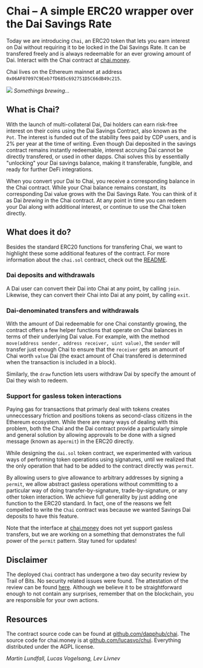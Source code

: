 # Chai – A simple ERC20 wrapper over the Dai Savings Rate

Today we are introducing `Chai`, an ERC20 token that lets you earn interest on Dai without requiring it to be locked in the Dai Savings Rate. It can be transfered freely and is always redeemable for an ever growing amount of Dai. Interact with the Chai contract at [chai.money](https://chai.money).

Chai lives on the Ethereum mainnet at address `0x06AF07097C9Eeb7fD685c692751D5C66dB49c215`.

![](https://i.imgur.com/DbTXS3b.gif)
_Somethings brewing..._

## What is Chai?
With the launch of multi-collateral Dai, Dai holders can earn risk-free interest on their coins using the Dai Savings Contract, also known as the `Pot`. The interest is funded out of the stability fees paid by CDP users, and is 2% per year at the time of writing. Even though Dai deposited in the savings contract remains instantly redeemable, interest accruing Dai cannot be directly transfered, or used in other dapps. Chai solves this by essentially "unlocking" your Dai savings balance, making it transferable, fungible, and ready for further DeFi integrations.

When you convert your Dai to Chai, you receive a corresponding balance in the Chai contract. While your Chai balance remains constant, its corresponding Dai value grows with the Dai Savings Rate. You can think of it as Dai *brewing* in the Chai contract. At any point in time you can redeem your Dai along with additional interest, or continue to use the Chai token directly.

## What does it do?

Besides the standard ERC20 functions for transfering Chai, we want to highlight these some additional features of the contract. For more information about the `chai.sol` contract, check out the [README](https://github.com/dapphub/chai).

### Dai deposits and withdrawals

A Dai user can convert their Dai into Chai at any point, by calling `join`. Likewise, they can convert their Chai into Dai at any point, by calling `exit`.

### Dai-denominated transfers and withdrawals

With the amount of Dai redeemable for one Chai constantly growing, the contract offers a few helper functions that operate on Chai balances in terms of their underlying Dai value.
For example, with the method `move(address sender, address receiver, uint value)`, the `sender` will transfer just enough Chai to ensure that the `receiver` gets an amount of Chai worth `value` Dai (the exact amount of Chai transfered is determined when the transaction is included in a block).

Similarly, the `draw` function lets users withdraw Dai by specify the amount of Dai they wish to redeem.

### Support for gasless token interactions

Paying gas for transactions that primarly deal with tokens creates unneccessary friction and positions tokens as second-class citizens in the Ethereum ecosystem. While there are many ways of dealing with this problem, both the Chai and the Dai contract provide a particularly simple and general solution by allowing approvals to be done with a signed message (known as a`permit`) in the ERC20 directly.

While designing the `dai.sol` token contract, we experimented with various ways of performing token operations using signatures, until we realized that the only operation that had to be added to the contract directly was `permit`.

By allowing users to give allowance to arbitrary addresses by signing a `permit`, we allow abstract gasless operations without committing to a particular way of doing transfer-by-signature, trade-by-signature, or any other token interaction. We achieve full generality by just adding one function to the ERC20 standard. In fact, one of the reasons we felt compelled to write the `Chai` contract was because we wanted Savings Dai deposits to have this feature.

Note that the interface at [chai.money](https://chai.money) does not yet support gasless transfers, but we are working on a something that demonstrates the full power of the `permit` pattern. Stay tuned for updates!

## Disclaimer

The deployed `Chai` contract has undergone a two day security review by Trail of Bits. No security related issues were found. The attestation of the review can be found [here](./Trail_Of_Bits-Letter_of_Attestation_Chai.pdf). Although we believe it to be straightforward enough to not contain any surprises, remember that on the blockchain, you are responsible for your own actions.

## Resources
The contract source code can be found at [github.com/dapphub/chai](https://github.com/dapphub/chai).
The source code for chai.money is at [github.com/lucasvo/chui](https://github.com/lucasvo/chui).
Everything distributed under the AGPL license.


*Martin Lundfall, Lucas Vogelsang, Lev Livnev*

